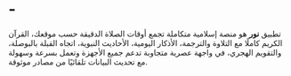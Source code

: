 # -
تطبيق **نور** هو منصة إسلامية متكاملة تجمع أوقات الصلاة الدقيقة حسب موقعك، القرآن الكريم كاملًا مع التلاوة والترجمة، الأذكار اليومية، الأحاديث النبوية، اتجاه القبلة بالبوصلة، والتقويم الهجري، في واجهة عصرية متجاوبة تدعم جميع الأجهزة وتعمل بسرعة وسهولة مع تحديث البيانات تلقائيًا من مصادر موثوقة.
